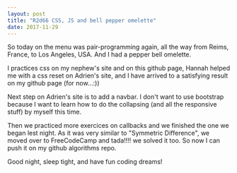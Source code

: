 ```yaml
---
layout: post
title: "R2d66 CSS, JS and bell pepper omelette"
date: 2017-11-29
---
```


So today on the menu was pair-programming again, all the way from Reims, France, to Los Angeles, USA. And I had a pepper bell omelette. 

I practices css on my nephew's site and on this github page, Hannah helped me with a css reset on Adrien's site, and I have arrived to a satisfying result on my github page (for now...:))

Next step on Adrien's site is to add a navbar. I don't want to use bootstrap because I want to learn how to do the collapsing (and all the responsive stuff) by myself this time.

Then we practiced more exercices on callbacks and we finished the one we began lest night. As it was very similar to "Symmetric Difference", we moved over to FreeCodeCamp and tada!!!! we solved it too. So now I can push it on my github algorithms repo.

Good night, sleep tight, and have fun coding dreams!